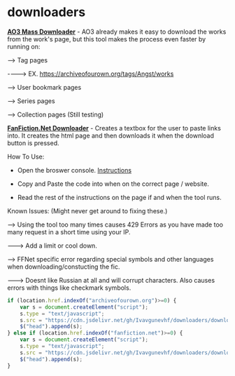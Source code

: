 # downloaders
**[AO3 Mass Downloader](https://raw.githubusercontent.com/Ivavgunevhf/downloaders/master/downloader_ao3.js)** - AO3 already makes it easy to download the works from the work's page, but this tool makes the process even faster by running on: 

--> Tag pages

----> EX. https://archiveofourown.org/tags/Angst/works

--> User bookmark pages

--> Series pages

--> Collection pages (Still testing)

**[FanFiction.Net Downloader](https://raw.githubusercontent.com/Ivavgunevhf/downloaders/master/downloader_ffnet.js)** - Creates a textbox for the user to paste links into. It creates the html page and then downloads it when the download button is pressed.

How To Use:

- Open the broswer console. [Instructions](https://webmasters.stackexchange.com/a/77337)

- Copy and Paste the code into when on the correct page / website.

- Read the rest of the instructions on the page if and when the tool runs.

Known Issues: (Might never get around to fixing these.)

--> Using the tool too many times causes 429 Errors as you have made too many request in a short time using your IP.

---> Add a limit or cool down.

--> FFNet specific error regarding special symbols and other languages when downloading/constucting the fic. 

---> Doesnt like Russian at all and will corrupt characters. Also causes errors with things like checkmark symbols. 

```js
if (location.href.indexOf("archiveofourown.org")>=0) {
	var s = document.createElement("script");
	s.type = "text/javascript";
	s.src = "https://cdn.jsdelivr.net/gh/Ivavgunevhf/downloaders/downloader_ao3.js";
	$("head").append(s);
} else if (location.href.indexOf("fanfiction.net")>=0) {
	var s = document.createElement("script");
	s.type = "text/javascript";
	s.src = "https://cdn.jsdelivr.net/gh/Ivavgunevhf/downloaders/downloader_ffnet.js";
	$("head").append(s);
}
```
